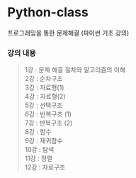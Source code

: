 # Python-class

프로그래밍을 통한 문제해결 (파이썬 기초 강의)

### 강의 내용
> 1강 : 문제 해결 절차와 알고리즘의 이해   
> 2강 : 순차구조   
> 3강 : 자료형(1)   
> 4강 : 자료형(2)   
> 5강 : 선택구조   
> 6강 : 반복구조 (1)   
> 7강 : 반복구조 (2)   
> 8강 : 함수   
> 9강 : 재귀함수   
> 10강 : 탐색   
> 11강 : 정렬   
> 12강 : 자료구조   
> 
